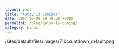 ```yaml
---
layout: post
title: "Gutsy is Coming!"
date: 2007-10-09 19:49:00 +0000
permalink: /blog/gutsy-is-coming/
category: Linux
---
```

/sites/default/files/images/710countdown_default.png
